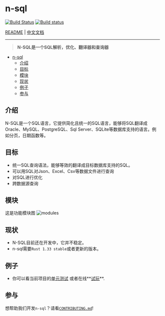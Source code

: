 # n-sql

[![Build Status](https://travis-ci.org/mokeyish/n-sql.svg?branch=master)](https://travis-ci.org/mokeyish/n-sql)
[![Build status](https://ci.appveyor.com/api/projects/status/ky63jhxhsq8rb2vy/branch/master?svg=true)](https://ci.appveyor.com/project/mokeyish/n-sql/branch/master)

[README](README.md) | [中文文档](README_zh_CN.md)

---

> **N-SQL是一个SQL解析，优化、翻译器和查询器**

- [n-sql](#n-sql)
  - [介绍](#%E4%BB%8B%E7%BB%8D)
  - [目标](#%E7%9B%AE%E6%A0%87)
  - [模块](#%E6%A8%A1%E5%9D%97)
  - [现状](#%E7%8E%B0%E7%8A%B6)
  - [例子](#%E4%BE%8B%E5%AD%90)
  - [参与](#%E5%8F%82%E4%B8%8E)

## 介绍

N-SQL是一个SQL语言，它提供简化且统一的SQL语言，能够将SQL翻译成Oracle、MySQL、PostgreSQL、Sql Server、SQLite等数据库支持的语言。例如分页，日期函数等。

## 目标

- 统一SQL查询语法，能够等效的翻译成目标数据库支持的SQL。
- 可以用SQL对Json、Excel、Csv等数据文件进行查询
- 对SQL进行优化
- 跨数据源查询

## 模块

 这是功能模块图
![modules](./docs/assets/misc/nsql_modules.png)

## 现状

- N-SQL目前还在开发中，它并不稳定。
- n-sql需要`Rust 1.33 stable`或者更新的版本。

## 例子

- 你可以看当前项目的[单元测试](./tests) 或者在线**[试玩](https://n-sql.yish.org/playground/)**.

## 参与

想帮助我们开发`n-sql`？请看[`CONTRIBUTING.md`](./CONTRIBUTING.md)!